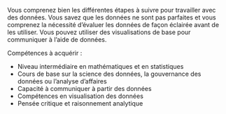 Vous comprenez bien les différentes étapes à suivre pour travailler avec des données. Vous savez que les données ne sont pas parfaites et vous comprenez la nécessité d’évaluer les données de façon éclairée avant de les utiliser. Vous pouvez utiliser des visualisations de base pour communiquer à l’aide de données.

Compétences à acquérir :
* Niveau intermédiaire en mathématiques et en statistiques
* Cours de base sur la science des données, la gouvernance des données ou l’analyse d’affaires
* Capacité à communiquer à partir des données
* Compétences en visualisation des données
* Pensée critique et raisonnement analytique